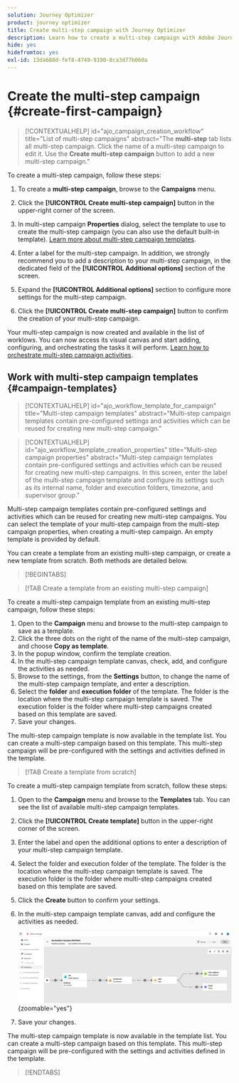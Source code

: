 ```yaml
---
solution: Journey Optimizer
product: journey optimizer
title: Create multi-step campaign with Journey Optimizer
description: Learn how to create a multi-step campaign with Adobe Journey Optimizer
hide: yes
hidefromtoc: yes
exl-id: 13da680d-fef8-4749-9190-8ca3d77b060a
---
```

# Create the multi-step campaign {#create-first-campaign}

>[!CONTEXTUALHELP]
>id="ajo_campaign_creation_workflow"
>title="List of multi-step campaigns"
>abstract="The **multi-step** tab lists all multi-step campaign. Click the name of a multi-step campaign to edit it. Use the **Create multi-step campaign** button to add a new multi-step campaign."


To create a multi-step campaign, follow these steps:

1. To create a **multi-step campaign**, browse to the **Campaigns** menu.  

1. Click the **[!UICONTROL Create multi-step campaign]** button in the upper-right corner of the screen.

1. In multi-step campaign **Properties** dialog, select the template to use to create the multi-step campaign (you can also use the default built-in template). [Learn more about multi-step campaign templates](#campaign-templates).

1. Enter a label for the multi-step campaign. In addition, we strongly recommend you to add a description to your multi-step campaign, in the dedicated field of the **[!UICONTROL Additional options]** section of the screen.

1. Expand the **[!UICONTROL Additional options]** section to configure more settings for the multi-step campaign. 

1. Click the **[!UICONTROL Create multi-step campaign]** button to confirm the creation of your multi-step campaign.

Your multi-step campaign is now created and available in the list of worklows. You can now access its visual canvas and start adding, configuring, and orchestrating the tasks it will perform. [Learn how to orchestrate multi-step campaign activities](orchestrate-activities.md).

## Work with multi-step campaign templates {#campaign-templates}

>[!CONTEXTUALHELP]
>id="ajo_workflow_template_for_campaign"
>title="Multi-step campaign templates"
>abstract="Multi-step campaign templates contain pre-configured settings and activities which can be reused for creating new multi-step campaign."

>[!CONTEXTUALHELP]
>id="ajo_workflow_template_creation_properties"
>title="Multi-step campaign properties"
>abstract="Multi-step campaign templates contain pre-configured settings and activities which can be reused for creating new multi-step campaigns. In this screen, enter the label of the multi-step campaign template and configure its settings such as its internal name, folder and execution folders, timezone, and supervisor group."

Multi-step campaign templates contain pre-configured settings and activities which can be reused for creating new multi-step campaigns. You can select the template of your multi-step campaign from the multi-step campaign properties, when creating a multi-step campaign. An empty template is provided by default.

You can create a template from an existing multi-step campaign, or create a new template from scratch. Both methods are detailed below.

>[!BEGINTABS]

>[!TAB Create a template from an existing multi-step campaign]

To create a multi-step campaign template from an existing multi-step campaign, follow these steps:

1. Open to the **Campaign** menu and browse to the multi-step campaign to save as a template.
1. Click the three dots on the right of the name of the multi-step campaign, and choose **Copy as template**.
1. In the popup window, confirm the template creation.
1. In the multi-step campaign template canvas, check, add, and configure the activities as needed.
1. Browse to the settings, from the **Settings** button, to change the name of the multi-step campaign template, and enter a description.
1. Select the **folder** and **execution folder** of the template. The folder is the location where the multi-step campaign template is saved. The execution folder is the folder where multi-step campaigns created based on this template are saved.
1. Save your changes. 

The multi-step campaign template is now available in the template list. You can create a multi-step campaign based on this template. This multi-step campaign will be pre-configured with the settings and activities defined in the template.


>[!TAB Create a template from scratch]


To create a multi-step campaign template from scratch, follow these steps:

1. Open to the **Campaign** menu and browse to the **Templates** tab. You can see the list of available multi-step campaign templates.
1. Click the **[!UICONTROL Create template]** button in the upper-right corner of the screen.
1. Enter the label and open the additional options to enter a description of your multi-step campaign template.
1. Select the folder and execution folder of the template. The folder is the location where the multi-step campaign template is saved. The execution folder is the folder where multi-step campaigns created based on this template are saved.
1. Click the **Create** button to confirm your settings.
1. In the multi-step campaign template canvas, add and configure the activities as needed.

     ![](assets/wf-template-activities.png){zoomable="yes"}

1. Save your changes. 

The multi-step campaign template is now available in the template list. You can create a multi-step campaign based on this template. This multi-step campaign will be pre-configured with the settings and activities defined in the template.

>[!ENDTABS]
